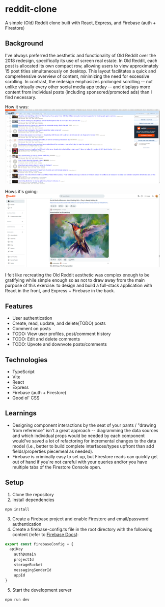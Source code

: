 # reddit-clone
A simple (Old) Reddit clone built with React, Express, and Firebase (auth + Firestore)

## Background
I've always preferred the aesthetic and functionality of Old Reddit over the 2018 redesign, specifically its use of screen real estate. In Old Reddit, each post is allocated its own compact row, allowing users to view approximately 15 post titles simultaneously on desktop. This layout facilitates a quick and comprehensive overview of content, minimizing the need for excessive scrolling. In contrast, the redesign emphasizes prolonged scrolling -- not unlike virtually every other social media app today -- and displays more content from individual posts (including sponsored/promoted ads) than I find necessary.

How it was:
![Glorious Old Reddit](./resources/image-2.png)

Hows it's going:
![New Reddit](./resources/image-1.png)

I felt like recreating the Old Reddit aesthetic was complex enough to be gratifying while simple enough so as not to draw away from the main purpose of this exercise: to design and build a full-stack application with React in the front, and Express + Firebase in the back.

## Features
* User authentication
* Create, read, update, and delete(TODO) posts
* Comment on posts
* TODO: View user profiles, post/comment history
* TODO: Edit and delete comments
* TODO: Upvote and downvote posts/comments

## Technologies
* TypeScript
* Vite
* React
* Express
* Firebase (auth + Firestore)
* Good ol' CSS

## Learnings
* Designing component interactions by the seat of your pants / "drawing from reference" isn't a great approach -- diagramming the data sources and which individual props would be needed by each component would've saved a lot of refactoring for incremental changes to the data model (i.e., better to build complete interfaces/types upfront than add fields/properties piecemeal as needed). 
* Firebase is criminally easy to set up, but Firestore reads can quickly get out of hand if you're not careful with your queries and/or you have multiple tabs of the Firestore Console open.

## Setup
1. Clone the repository
2. Install dependencies
```bash
npm install
```
3. Create a Firebase project and enable Firestore and email/password authentication
4. Create a firebase-config.ts file in the root directory with the following content (refer to [Firebase Docs](https://firebase.google.com/docs/auth/web/start)):
```typescript
export const firebaseConfig = {
  apiKey
    authDomain
    projectId
    storageBucket
    messagingSenderId
    appId
}
```

5. Start the development server
```bash
npm run dev
```

